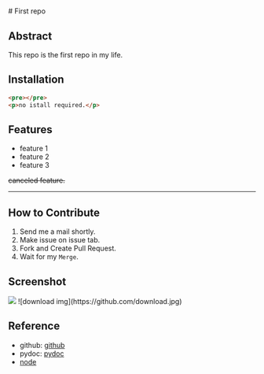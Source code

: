 <h1></h1>
# First repo

## Abstract

This repo is the first repo in my life.

## Installation

```html
<pre></pre>
<p>no istall required.</p>
```

## Features

- feature 1
- feature 2
- feature 3

~~canceled feature.~~

---

## How to Contribute

1. Send me a mail shortly.
2. Make issue on issue tab.
3. Fork and Create Pull Request.
4. Wait for my `Merge`.

## Screenshot

<img src="https://github.com/download.jpg">
![download img](https://github.com/download.jpg)

## Reference

- github: [github](https://github.com/)
- pydoc: [pydoc](https://docs.python.org/)
- [node](https://www.nodejs.org/)

